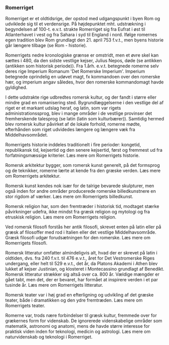 ### Romerriget


Romerriget er et oldtidsrige, der opstod med udgangspunkt i byen Rom og udviklede sig til et verdensrige. På højdepunktet mht. udstrækning i begyndelsen af 100-t. e.v.t. strakte Romerriget sig fra Eufrat i øst til Atlanterhavet i vest og fra Sahara i syd til England i nord. Ifølge romernes egen tradition blev Rom grundlagt den 21. april 753 f.v.t., men byens historie går længere tilbage (se Rom - historie).

Romerrigets nedre kronologiske grænse er omstridt, men et øvre skel kan sættes i 480, da den sidste vestlige kejser, Julius Nepos, døde (se antikken (antikken som historisk periode)). Fra 1.årh. e.v.t. betegnede romerne selv deres rige Imperium Romanum 'Det Romerske Imperium'. Imperium betegnede oprindelig en udøvet magt, fx kommandoen over den romerske hær, og imperium angav således, hvor den romerske kommandomagt havde gyldighed.

I dette udstrakte rige udbredtes romersk kultur, og der fandt i større eller mindre grad en romanisering sted. Bygrundlæggelserne i den vestlige del af riget er et markant udslag heraf, og latin, som var rigets administrationssprog, blev i mange områder i de vestlige provinser det fremherskende talesprog (se latin (latin som kulturbærer)). Samtidig hermed blev romersk kultur påvirket af de lokale forhold, romerne mødte, efterhånden som riget udvidedes længere og længere væk fra Middelhavsområdet.

Romerrigets historie inddeles traditionelt i fire perioder: kongetid, republikansk tid, kejsertid og den senere kejsertid, først og fremmest ud fra forfatningsmæssige kriterier. Læs mere om Romerrigets historie.

Romersk arkitektur bygger, som romersk kunst generelt, på det formsprog og de teknikker, romerne lærte at kende fra den græske verden. Læs mere om Romerrigets arkitektur.

Romersk kunst kendes nok især for de talrige bevarede skulpturer, men også inden for andre områder producerede romerske billedkunstnere en stor rigdom af værker. Læs mere om Romerrigets billedkunst.

Romersk religion har, som den fremtræder i historisk tid, modtaget stærke påvirkninger udefra, ikke mindst fra græsk religion og mytologi og fra etruskisk religion. Læs mere om Romerrigets religion.

Ved romersk filosofi forstås her antik filosofi, skrevet enten på latin eller på græsk af filosoffer med rod i Italien eller det vestlige Middelhavsområde. Græsk filosofi udgør forudsætningen for den romerske. Læs mere om Romerrigets filosofi.

Romersk litteratur omfatter almindeligvis alt, hvad der er skrevet på latin i oldtiden, dvs. fra 240 f.v.t. til 476 e.v.t., året for Det Vestromerske Riges undergang, eller helt til 529 e.v.t., det år, da Platons Akademi i Athen blev lukket af kejser Justinian, og klosteret i Montecassino grundlagt af Benedikt. Romersk litteratur strækker sig altså over ca. 800 år. Vældige mængder er gået tabt, men det, der er bevaret, har formået at inspirere verden i et par tusinde år. Læs mere om Romerrigets litteratur.

Romersk teater var i høj grad en efterligning og udvikling af det græske teater, både i dramatikken og den ydre fremtræden. Læs mere om Romerrigets teater.

Romerne var, trods nære forbindelser til græsk kultur, fremmede over for grækernes form for videnskab. De ignorerede videnskabelige områder som matematik, astronomi og anatomi, mens de havde større interesse for praktisk viden inden for teknologi, medicin og astrologi. Læs mere om naturvidenskab og teknologi i Romerriget.